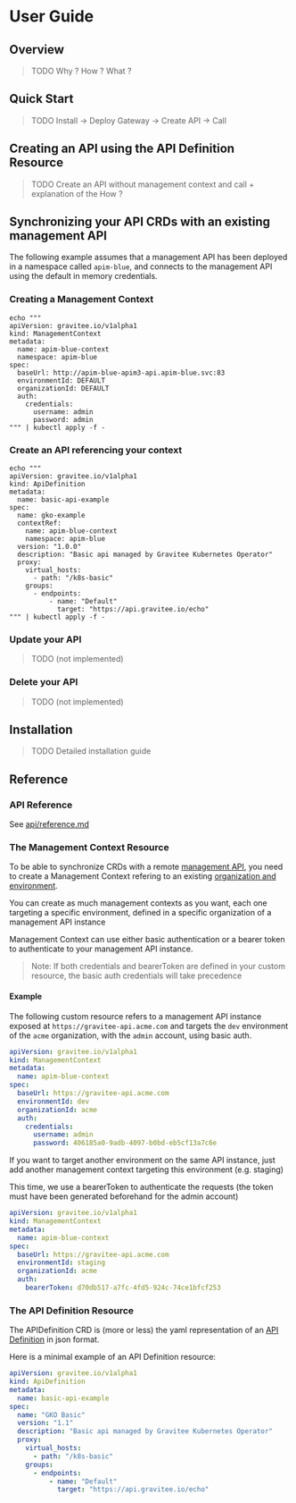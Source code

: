 # User Guide

## Overview

> TODO Why ? How ? What ?

## Quick Start

> TODO Install -> Deploy Gateway -> Create API -> Call

## Creating an API using the API Definition Resource

> TODO Create an API without management context and call + explanation of the How ?

## Synchronizing your API CRDs with an existing management API

The following example assumes that a management API has been deployed in a namespace called `apim-blue`, and connects to the management API using the default in memory credentials. 

### Creating a Management Context

```shell
echo """
apiVersion: gravitee.io/v1alpha1
kind: ManagementContext
metadata:
  name: apim-blue-context
  namespace: apim-blue
spec:
  baseUrl: http://apim-blue-apim3-api.apim-blue.svc:83
  environmentId: DEFAULT
  organizationId: DEFAULT
  auth:
    credentials:
      username: admin
      password: admin
""" | kubectl apply -f -
```

### Create an API referencing your context

```shell
echo """
apiVersion: gravitee.io/v1alpha1
kind: ApiDefinition
metadata:
  name: basic-api-example
spec:
  name: gko-example
  contextRef: 
    name: apim-blue-context
    namespace: apim-blue
  version: "1.0.0"
  description: "Basic api managed by Gravitee Kubernetes Operator"
  proxy:
    virtual_hosts:
      - path: "/k8s-basic"
    groups:
      - endpoints:
          - name: "Default"
            target: "https://api.gravitee.io/echo"
""" | kubectl apply -f -
```

### Update your API

> TODO (not implemented)

### Delete your API

> TODO (not implemented)

## Installation

> TODO Detailed installation guide

## Reference

### API Reference

See [api/reference.md](api/reference.md)

### The Management Context Resource

To be able to synchronize CRDs with a remote [management API](https://docs.gravitee.io/apim/3.x/apim_overview_architecture.html), you need to create a Management Context refering to an existing [organization and environment](https://docs.gravitee.io/am/current/am_adminguide_organizations_and_environments.html).

You can create as much management contexts as you want, each one targeting a specific environment, defined in a specific organization of a management API instance

Management Context can use either basic authentication or a bearer token to authenticate to your management API instance.

> Note: If both credentials and bearerToken are defined in your custom resource, the basic auth credentials will take precedence

#### Example

The following custom resource refers to a management API instance exposed at `https://gravitee-api.acme.com` and targets the `dev` environment of the `acme` organization, with the `admin` account, using basic auth.

```yaml
apiVersion: gravitee.io/v1alpha1
kind: ManagementContext
metadata:
  name: apim-blue-context
spec:
  baseUrl: https://gravitee-api.acme.com
  environmentId: dev 
  organizationId: acme
  auth:
    credentials:
      username: admin
      password: 406185a0-9adb-4097-b0bd-eb5cf13a7c6e
```

If you want to target another environment on the same API instance, just add another 
management context targeting this environment (e.g. staging)

This time, we use a bearerToken to authenticate the requests (the token must have been generated beforehand for the admin account)

```yaml
apiVersion: gravitee.io/v1alpha1
kind: ManagementContext
metadata:
  name: apim-blue-context
spec:
  baseUrl: https://gravitee-api.acme.com
  environmentId: staging 
  organizationId: acme
  auth:
    bearerToken: d70db517-a7fc-4fd5-924c-74ce1bfcf253
```

### The API Definition Resource

The APIDefinition CRD is (more or less) the yaml representation of an [API Definition](https://docs.gravitee.io/apim/3.x/apim_publisherguide_create_apis.html#import_an_existing_api_definition) in json format.

Here is a minimal example of an API Definition resource:

```yaml
apiVersion: gravitee.io/v1alpha1
kind: ApiDefinition
metadata:
  name: basic-api-example
spec:
  name: "GKO Basic"
  version: "1.1"
  description: "Basic api managed by Gravitee Kubernetes Operator"
  proxy:
    virtual_hosts:
      - path: "/k8s-basic"
    groups:
      - endpoints:
          - name: "Default"
            target: "https://api.gravitee.io/echo"
```
